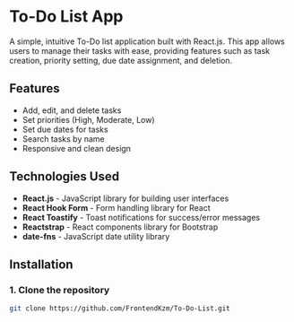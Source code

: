 # To-Do List App

A simple, intuitive To-Do list application built with React.js. This app allows users to manage their tasks with ease, providing features such as task creation, priority setting, due date assignment, and deletion.

## Features

- Add, edit, and delete tasks
- Set priorities (High, Moderate, Low)
- Set due dates for tasks
- Search tasks by name
- Responsive and clean design

## Technologies Used

- **React.js** - JavaScript library for building user interfaces
- **React Hook Form** - Form handling library for React
- **React Toastify** - Toast notifications for success/error messages
- **Reactstrap** - React components library for Bootstrap
- **date-fns** - JavaScript date utility library

## Installation

### 1. Clone the repository
```bash
git clone https://github.com/FrontendKzm/To-Do-List.git
